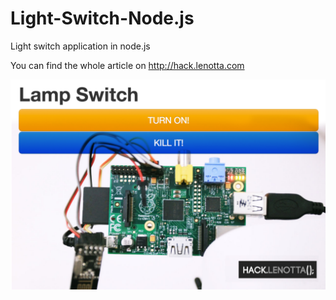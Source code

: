 Light-Switch-Node.js
====================

Light switch application in node.js

You can find the whole article on http://hack.lenotta.com

<a href="http://hack.lenotta.com/arduino-raspberry-pi-switching-light-with-nrf24l01/">![](.Readmepics/IMG_3733.png)</a>

